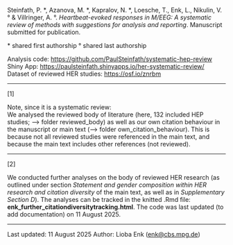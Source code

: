 Steinfath, P. &ast;, Azanova, M. &ast;, Kapralov, N. &ast;, Loesche, T., Enk, L., Nikulin, V. ° & Villringer, A. °. *Heartbeat-evoked responses in M/EEG: A systematic review of methods with suggestions for analysis and reporting*. Manuscript submitted for publication. 

&ast; shared first authorship
° shared last authorship

Analysis code: https://github.com/PaulSteinfath/systematic-hep-review<br />
Shiny App: https://paulsteinfath.shinyapps.io/her-systematic-review/<br />
Dataset of reviewed HER studies: https://osf.io/znrbm

---

[1]

Note, since it is a systematic review:<br>
We analysed the reviewed body of literature (here, 132 included HEP studies; —> folder reviewed_body) as well as our own citation behaviour in the manuscript or main text (—> folder own_citation_behaviour). This is because not all reviewed studies were referenced in the main text, and because the main text includes other references (not reviewed).

---

[2]

We conducted further analyses on the body of reviewed HER research (as outlined under section *Statement and gender composition within HER research and citation diversity* of the main text, as well as in *Supplementary Section D*). The analyses can be tracked in the knitted .Rmd file: **enk_further_citationdiversitytracking.html**. The code was last updated (to add documentation) on 11 August 2025.

---

Last updated: 11 August 2025
Author: Lioba Enk (enk@cbs.mpg.de)

